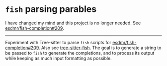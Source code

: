 # `fish` parsing parables

I have changed my mind and this project is no longer needed. See [esdmr/fish-completion#209](https://github.com/esdmr/fish-completion/issues/209).

---

Experiment with Tree-sitter to parse `fish` scripts for
[esdmr/fish-completion#209](https://github.com/esdmr/fish-completion/issues/209).
Also see [tree-sitter-fish](https://github.com/esdmr/tree-sitter-fish). The goal
is to generate a string to be passed to `fish` to generate the completions, and
to process its output while keeping as much input formatting as possible.
